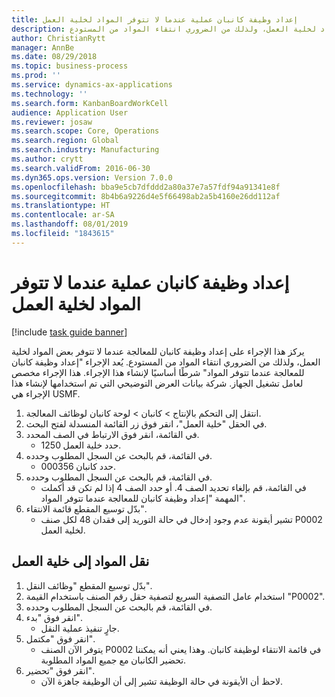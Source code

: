 ```yaml
---
title: إعداد وظيفة كانبان عملية عندما لا تتوفر المواد لخلية العمل
description: يركز هذا الإجراء على إعداد وظيفة كانبان للمعالجة عندما لا تتوفر بعض المواد لخلية العمل، ولذلك من الضروري انتقاء المواد من المستودع.
author: ChristianRytt
manager: AnnBe
ms.date: 08/29/2018
ms.topic: business-process
ms.prod: ''
ms.service: dynamics-ax-applications
ms.technology: ''
ms.search.form: KanbanBoardWorkCell
audience: Application User
ms.reviewer: josaw
ms.search.scope: Core, Operations
ms.search.region: Global
ms.search.industry: Manufacturing
ms.author: crytt
ms.search.validFrom: 2016-06-30
ms.dyn365.ops.version: Version 7.0.0
ms.openlocfilehash: bba9e5cb7dfddd2a80a37e7a57fdf94a91341e8f
ms.sourcegitcommit: 8b4b6a9226d4e5f66498ab2a5b4160e26dd112af
ms.translationtype: HT
ms.contentlocale: ar-SA
ms.lasthandoff: 08/01/2019
ms.locfileid: "1843615"
---
```

# <a name="prepare-a-process-kanban-job-when-materials-are-not-available-for-the-work-cell"></a>إعداد وظيفة كانبان عملية عندما لا تتوفر المواد لخلية العمل

[!include [task guide banner](../../includes/task-guide-banner.md)]

يركز هذا الإجراء على إعداد وظيفة كانبان للمعالجة عندما لا تتوفر بعض المواد لخلية العمل، ولذلك من الضروري انتقاء المواد من المستودع. يُعد الإجراء "إعداد وظيفة كانبان للمعالجة عندما تتوفر المواد‬" شرطًا أساسيًا لإنشاء هذا الإجراء. هذا الإجراء مخصص لعامل تشغيل الجهاز. شركة بيانات العرض التوضيحي التي تم استخدامها لإنشاء هذا الإجراء هي USMF.

1. انتقل إلى التحكم بالإنتاج‬ > كانبان > لوحة كانبان لوظائف المعالجة‬.
2. في الحقل "خلية العمل"، انقر فوق زر القائمة المنسدلة لفتح البحث.
3. في القائمة، انقر فوق الارتباط في الصف المحدد.
    * حدد خلية العمل 1250.  
4. في القائمة، قم بالبحث عن السجل المطلوب وحدده.
    * حدد كانبان 000356.  
5. في القائمة، قم بالبحث عن السجل المطلوب وحدده.
    * في القائمة، قم بإلغاء تحديد الصف 4. أو حدد الصف 4 إذا لم تكن قد أكملت المهمة "إعداد وظيفة كانبان للمعالجة عندما تتوفر المواد‬".  
6. بدّل توسيع المقطع قائمة الانتقاء".
    * تشير أيقونة عدم وجود إدخال في حالة التوريد إلى فقدان 48 لكل صنف P0002 لخلية العمل.  

## <a name="transfer-materials-to-work-cell"></a>نقل المواد إلى خلية العمل
1. بدّل توسيع المقطع "وظائف النقل‬".
2. استخدام عامل التصفية السريع لتصفية حقل رقم الصنف باستخدام القيمة "P0002".
3. في القائمة، قم بالبحث عن السجل المطلوب وحدده.
4. انقر فوق "بدء".
    * جارٍ تنفيذ عملية النقل.  
5. انقر فوق "مكتمل".
    * يتوفر الآن الصنف P0002 في قائمة الانتقاء لوظيفة كانبان. وهذا يعني أنه يمكننا تحضير الكانبان مع جميع المواد المطلوبة.  
6. انقر فوق "تحضير‬".
    * لاحظ أن الأيقونة في حالة الوظيفة تشير إلى أن الوظيفة جاهزة الآن.  

